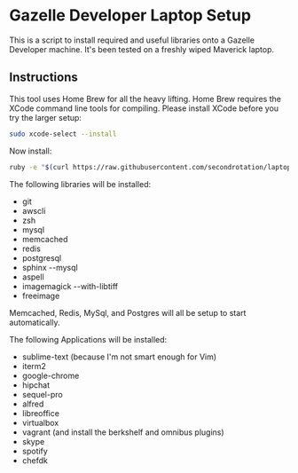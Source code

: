 Gazelle Developer Laptop Setup
==============================

This is a script to install required and useful libraries onto a Gazelle Developer machine. It's been tested on a freshly wiped Maverick laptop.

Instructions
------------

This tool uses Home Brew for all the heavy lifting.  Home Brew requires the XCode command line tools for compiling.  Please install XCode before you try the larger setup:

```bash
sudo xcode-select --install
```

Now install:
```bash
ruby -e "$(curl https://raw.githubusercontent.com/secondrotation/laptop-setup/master/install.rb)"
```

The following libraries will be installed:
* git
* awscli
* zsh
* mysql
* memcached
* redis
* postgresql
* sphinx --mysql
* aspell
* imagemagick --with-libtiff
* freeimage

Memcached, Redis, MySql, and Postgres will all be setup to start automatically.

The following Applications will be installed:
* sublime-text (because I'm not smart enough for Vim)
* iterm2
* google-chrome
* hipchat
* sequel-pro
* alfred
* libreoffice
* virtualbox
* vagrant (and install the berkshelf and omnibus plugins)
* skype
* spotify
* chefdk
